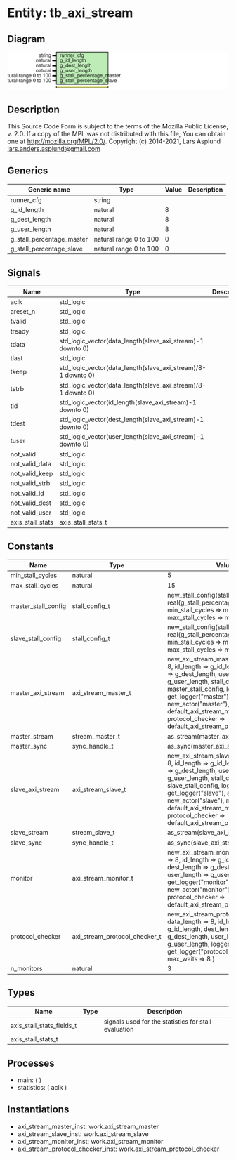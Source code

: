 # Entity: tb_axi_stream

## Diagram

![Diagram](tb_axi_stream.svg "Diagram")
## Description

This Source Code Form is subject to the terms of the Mozilla Public
License, v. 2.0. If a copy of the MPL was not distributed with this file,
You can obtain one at http://mozilla.org/MPL/2.0/.
Copyright (c) 2014-2021, Lars Asplund lars.anders.asplund@gmail.com
## Generics

| Generic name              | Type                   | Value | Description |
| ------------------------- | ---------------------- | ----- | ----------- |
| runner_cfg                | string                 |       |             |
| g_id_length               | natural                | 8     |             |
| g_dest_length             | natural                | 8     |             |
| g_user_length             | natural                | 8     |             |
| g_stall_percentage_master | natural range 0 to 100 | 0     |             |
| g_stall_percentage_slave  | natural range 0 to 100 | 0     |             |
## Signals

| Name             | Type                                                         | Description |
| ---------------- | ------------------------------------------------------------ | ----------- |
| aclk             | std_logic                                                    |             |
| areset_n         | std_logic                                                    |             |
| tvalid           | std_logic                                                    |             |
| tready           | std_logic                                                    |             |
| tdata            | std_logic_vector(data_length(slave_axi_stream)-1 downto 0)   |             |
| tlast            | std_logic                                                    |             |
| tkeep            | std_logic_vector(data_length(slave_axi_stream)/8-1 downto 0) |             |
| tstrb            | std_logic_vector(data_length(slave_axi_stream)/8-1 downto 0) |             |
| tid              | std_logic_vector(id_length(slave_axi_stream)-1 downto 0)     |             |
| tdest            | std_logic_vector(dest_length(slave_axi_stream)-1 downto 0)   |             |
| tuser            | std_logic_vector(user_length(slave_axi_stream)-1 downto 0)   |             |
| not_valid        | std_logic                                                    |             |
| not_valid_data   | std_logic                                                    |             |
| not_valid_keep   | std_logic                                                    |             |
| not_valid_strb   | std_logic                                                    |             |
| not_valid_id     | std_logic                                                    |             |
| not_valid_dest   | std_logic                                                    |             |
| not_valid_user   | std_logic                                                    |             |
| axis_stall_stats | axis_stall_stats_t                                           |             |
## Constants

| Name                | Type                          | Value                                                                                                                                                                                                                                                                                                                                             | Description |
| ------------------- | ----------------------------- | ------------------------------------------------------------------------------------------------------------------------------------------------------------------------------------------------------------------------------------------------------------------------------------------------------------------------------------------------- | ----------- |
| min_stall_cycles    | natural                       |  5                                                                                                                                                                                                                                                                                                                                                |             |
| max_stall_cycles    | natural                       |  15                                                                                                                                                                                                                                                                                                                                               |             |
| master_stall_config | stall_config_t                |  new_stall_config(stall_probability => real(g_stall_percentage_master)/100.0, min_stall_cycles => min_stall_cycles, max_stall_cycles => max_stall_cycles)                                                                                                                                                                                         |             |
| slave_stall_config  | stall_config_t                |  new_stall_config(stall_probability => real(g_stall_percentage_slave)/100.0 , min_stall_cycles => min_stall_cycles, max_stall_cycles => max_stall_cycles)                                                                                                                                                                                         |             |
| master_axi_stream   | axi_stream_master_t           |  new_axi_stream_master(     data_length => 8, id_length => g_id_length, dest_length => g_dest_length, user_length => g_user_length,     stall_config => master_stall_config, logger => get_logger("master"), actor => new_actor("master"),     monitor => default_axi_stream_monitor, protocol_checker => default_axi_stream_protocol_checker   ) |             |
| master_stream       | stream_master_t               |  as_stream(master_axi_stream)                                                                                                                                                                                                                                                                                                                     |             |
| master_sync         | sync_handle_t                 |  as_sync(master_axi_stream)                                                                                                                                                                                                                                                                                                                       |             |
| slave_axi_stream    | axi_stream_slave_t            |  new_axi_stream_slave(     data_length => 8, id_length => g_id_length, dest_length => g_dest_length, user_length => g_user_length,     stall_config => slave_stall_config, logger => get_logger("slave"), actor => new_actor("slave"),     monitor => default_axi_stream_monitor, protocol_checker => default_axi_stream_protocol_checker   )     |             |
| slave_stream        | stream_slave_t                |  as_stream(slave_axi_stream)                                                                                                                                                                                                                                                                                                                      |             |
| slave_sync          | sync_handle_t                 |  as_sync(slave_axi_stream)                                                                                                                                                                                                                                                                                                                        |             |
| monitor             | axi_stream_monitor_t          |  new_axi_stream_monitor(     data_length => 8, id_length => g_id_length, dest_length => g_dest_length, user_length => g_user_length,     logger => get_logger("monitor"), actor => new_actor("monitor"),     protocol_checker => default_axi_stream_protocol_checker   )                                                                          |             |
| protocol_checker    | axi_stream_protocol_checker_t |  new_axi_stream_protocol_checker(     data_length => 8, id_length => g_id_length, dest_length => g_dest_length, user_length => g_user_length,     logger      => get_logger("protocol_checker"),     max_waits   => 8   )                                                                                                                         |             |
| n_monitors          | natural                       |  3                                                                                                                                                                                                                                                                                                                                                |             |
## Types

| Name                      | Type | Description                                          |
| ------------------------- | ---- | ---------------------------------------------------- |
| axis_stall_stats_fields_t |      | signals used for the statistics for stall evaluation |
| axis_stall_stats_t        |      |                                                      |
## Processes
- main: (  )
- statistics: ( aclk )
## Instantiations

- axi_stream_master_inst: work.axi_stream_master
- axi_stream_slave_inst: work.axi_stream_slave
- axi_stream_monitor_inst: work.axi_stream_monitor
- axi_stream_protocol_checker_inst: work.axi_stream_protocol_checker
